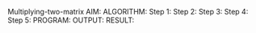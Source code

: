 Multiplying-two-matrix
AIM:
ALGORITHM:
Step 1:
Step 2:
Step 3:
Step 4:
Step 5:
PROGRAM:
OUTPUT:
RESULT:
